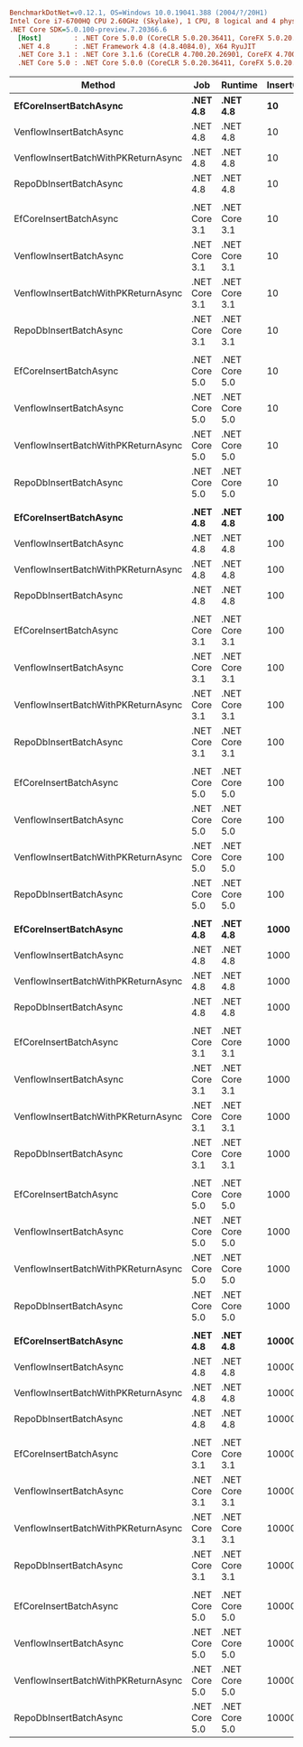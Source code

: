 ``` ini

BenchmarkDotNet=v0.12.1, OS=Windows 10.0.19041.388 (2004/?/20H1)
Intel Core i7-6700HQ CPU 2.60GHz (Skylake), 1 CPU, 8 logical and 4 physical cores
.NET Core SDK=5.0.100-preview.7.20366.6
  [Host]        : .NET Core 5.0.0 (CoreCLR 5.0.20.36411, CoreFX 5.0.20.36411), X64 RyuJIT
  .NET 4.8      : .NET Framework 4.8 (4.8.4084.0), X64 RyuJIT
  .NET Core 3.1 : .NET Core 3.1.6 (CoreCLR 4.700.20.26901, CoreFX 4.700.20.31603), X64 RyuJIT
  .NET Core 5.0 : .NET Core 5.0.0 (CoreCLR 5.0.20.36411, CoreFX 5.0.20.36411), X64 RyuJIT


```
|                              Method |           Job |       Runtime | InsertCount |       Mean |      Error |     StdDev |     Median | Ratio | RatioSD |      Gen 0 |     Gen 1 |    Gen 2 |    Allocated |
|------------------------------------ |-------------- |-------------- |------------ |-----------:|-----------:|-----------:|-----------:|------:|--------:|-----------:|----------:|---------:|-------------:|
|              **EfCoreInsertBatchAsync** |      **.NET 4.8** |      **.NET 4.8** |          **10** |   **2.768 ms** |  **0.0553 ms** |  **0.0518 ms** |   **2.762 ms** |  **1.00** |    **0.00** |    **42.9688** |   **11.7188** |        **-** |    **143.82 KB** |
|             VenflowInsertBatchAsync |      .NET 4.8 |      .NET 4.8 |          10 |   1.320 ms |  0.0264 ms |  0.0426 ms |   1.317 ms |  0.47 |    0.02 |     3.9063 |         - |        - |        17 KB |
| VenflowInsertBatchWithPKReturnAsync |      .NET 4.8 |      .NET 4.8 |          10 |   1.420 ms |  0.0522 ms |  0.1531 ms |   1.348 ms |  0.51 |    0.05 |     3.9063 |         - |        - |        17 KB |
|              RepoDbInsertBatchAsync |      .NET 4.8 |      .NET 4.8 |          10 |   1.656 ms |  0.0582 ms |  0.1669 ms |   1.593 ms |  0.58 |    0.05 |     7.8125 |         - |        - |     25.38 KB |
|                                     |               |               |             |            |            |            |            |       |         |            |           |          |              |
|              EfCoreInsertBatchAsync | .NET Core 3.1 | .NET Core 3.1 |          10 |   2.554 ms |  0.0510 ms |  0.0764 ms |   2.545 ms |  1.00 |    0.00 |    39.0625 |    7.8125 |        - |    126.87 KB |
|             VenflowInsertBatchAsync | .NET Core 3.1 | .NET Core 3.1 |          10 |   1.274 ms |  0.0254 ms |  0.0372 ms |   1.263 ms |  0.50 |    0.02 |     1.9531 |         - |        - |      11.8 KB |
| VenflowInsertBatchWithPKReturnAsync | .NET Core 3.1 | .NET Core 3.1 |          10 |   1.351 ms |  0.0413 ms |  0.1205 ms |   1.307 ms |  0.52 |    0.05 |     1.9531 |         - |        - |      11.8 KB |
|              RepoDbInsertBatchAsync | .NET Core 3.1 | .NET Core 3.1 |          10 |   1.481 ms |  0.0227 ms |  0.0347 ms |   1.478 ms |  0.58 |    0.02 |     5.8594 |         - |        - |     19.54 KB |
|                                     |               |               |             |            |            |            |            |       |         |            |           |          |              |
|              EfCoreInsertBatchAsync | .NET Core 5.0 | .NET Core 5.0 |          10 |   2.501 ms |  0.0498 ms |  0.0698 ms |   2.483 ms |  1.00 |    0.00 |    39.0625 |    7.8125 |        - |    127.04 KB |
|             VenflowInsertBatchAsync | .NET Core 5.0 | .NET Core 5.0 |          10 |   1.311 ms |  0.0503 ms |  0.1436 ms |   1.255 ms |  0.53 |    0.06 |     1.9531 |         - |        - |      11.8 KB |
| VenflowInsertBatchWithPKReturnAsync | .NET Core 5.0 | .NET Core 5.0 |          10 |   1.189 ms |  0.0235 ms |  0.0337 ms |   1.195 ms |  0.48 |    0.02 |     1.9531 |         - |        - |      11.8 KB |
|              RepoDbInsertBatchAsync | .NET Core 5.0 | .NET Core 5.0 |          10 |   1.423 ms |  0.0262 ms |  0.0219 ms |   1.430 ms |  0.57 |    0.02 |     5.8594 |         - |        - |     19.48 KB |
|                                     |               |               |             |            |            |            |            |       |         |            |           |          |              |
|              **EfCoreInsertBatchAsync** |      **.NET 4.8** |      **.NET 4.8** |         **100** |  **12.234 ms** |  **0.2001 ms** |  **0.1671 ms** |  **12.273 ms** |  **1.00** |    **0.00** |   **296.8750** |   **93.7500** |        **-** |   **1294.77 KB** |
|             VenflowInsertBatchAsync |      .NET 4.8 |      .NET 4.8 |         100 |   2.174 ms |  0.1026 ms |  0.2977 ms |   2.013 ms |  0.18 |    0.02 |    31.2500 |         - |        - |    102.17 KB |
| VenflowInsertBatchWithPKReturnAsync |      .NET 4.8 |      .NET 4.8 |         100 |   2.234 ms |  0.2070 ms |  0.5973 ms |   1.980 ms |  0.18 |    0.03 |    31.2500 |         - |        - |    102.13 KB |
|              RepoDbInsertBatchAsync |      .NET 4.8 |      .NET 4.8 |         100 |   4.563 ms |  0.1025 ms |  0.2857 ms |   4.549 ms |  0.37 |    0.02 |    62.5000 |         - |        - |    209.94 KB |
|                                     |               |               |             |            |            |            |            |       |         |            |           |          |              |
|              EfCoreInsertBatchAsync | .NET Core 3.1 | .NET Core 3.1 |         100 |  10.730 ms |  0.2195 ms |  0.5972 ms |  10.524 ms |  1.00 |    0.00 |   265.6250 |   78.1250 |        - |   1194.18 KB |
|             VenflowInsertBatchAsync | .NET Core 3.1 | .NET Core 3.1 |         100 |   2.058 ms |  0.1223 ms |  0.3586 ms |   1.957 ms |  0.19 |    0.03 |    27.3438 |         - |        - |     88.16 KB |
| VenflowInsertBatchWithPKReturnAsync | .NET Core 3.1 | .NET Core 3.1 |         100 |   2.088 ms |  0.1128 ms |  0.3238 ms |   2.014 ms |  0.19 |    0.03 |    27.3438 |         - |        - |     88.16 KB |
|              RepoDbInsertBatchAsync | .NET Core 3.1 | .NET Core 3.1 |         100 |   4.556 ms |  0.1329 ms |  0.3639 ms |   4.500 ms |  0.43 |    0.04 |    46.8750 |         - |        - |    164.07 KB |
|                                     |               |               |             |            |            |            |            |       |         |            |           |          |              |
|              EfCoreInsertBatchAsync | .NET Core 5.0 | .NET Core 5.0 |         100 |   9.927 ms |  0.1957 ms |  0.1634 ms |   9.929 ms |  1.00 |    0.00 |   265.6250 |   62.5000 |        - |   1193.69 KB |
|             VenflowInsertBatchAsync | .NET Core 5.0 | .NET Core 5.0 |         100 |   2.007 ms |  0.0869 ms |  0.2548 ms |   1.962 ms |  0.20 |    0.03 |    27.3438 |         - |        - |     88.15 KB |
| VenflowInsertBatchWithPKReturnAsync | .NET Core 5.0 | .NET Core 5.0 |         100 |   2.109 ms |  0.0939 ms |  0.2709 ms |   2.079 ms |  0.21 |    0.04 |    27.3438 |    5.8594 |        - |     88.15 KB |
|              RepoDbInsertBatchAsync | .NET Core 5.0 | .NET Core 5.0 |         100 |   4.605 ms |  0.1326 ms |  0.3630 ms |   4.564 ms |  0.46 |    0.03 |    46.8750 |         - |        - |    163.94 KB |
|                                     |               |               |             |            |            |            |            |       |         |            |           |          |              |
|              **EfCoreInsertBatchAsync** |      **.NET 4.8** |      **.NET 4.8** |        **1000** |  **96.396 ms** |  **1.8884 ms** |  **2.8264 ms** |  **96.607 ms** |  **1.00** |    **0.00** |  **2000.0000** |  **800.0000** |        **-** |  **12766.06 KB** |
|             VenflowInsertBatchAsync |      .NET 4.8 |      .NET 4.8 |        1000 |  11.014 ms |  0.7429 ms |  2.1552 ms |  10.622 ms |  0.11 |    0.02 |   156.2500 |   78.1250 |        - |    969.34 KB |
| VenflowInsertBatchWithPKReturnAsync |      .NET 4.8 |      .NET 4.8 |        1000 |  10.937 ms |  0.6167 ms |  1.7892 ms |  10.619 ms |  0.11 |    0.02 |   156.2500 |   78.1250 |        - |    969.54 KB |
|              RepoDbInsertBatchAsync |      .NET 4.8 |      .NET 4.8 |        1000 |  39.463 ms |  0.7721 ms |  1.8349 ms |  39.164 ms |  0.41 |    0.02 |   500.0000 |  100.0000 |        - |   2045.09 KB |
|                                     |               |               |             |            |            |            |            |       |         |            |           |          |              |
|              EfCoreInsertBatchAsync | .NET Core 3.1 | .NET Core 3.1 |        1000 |  89.273 ms |  1.7793 ms |  2.8732 ms |  88.710 ms |  1.00 |    0.00 |  1833.3333 |  833.3333 |        - |  11809.36 KB |
|             VenflowInsertBatchAsync | .NET Core 3.1 | .NET Core 3.1 |        1000 |   8.862 ms |  0.3265 ms |  0.9577 ms |   8.391 ms |  0.10 |    0.01 |   140.6250 |   62.5000 |        - |    854.13 KB |
| VenflowInsertBatchWithPKReturnAsync | .NET Core 3.1 | .NET Core 3.1 |        1000 |   8.804 ms |  0.3489 ms |  0.9898 ms |   8.324 ms |  0.10 |    0.01 |   140.6250 |   62.5000 |        - |    854.13 KB |
|              RepoDbInsertBatchAsync | .NET Core 3.1 | .NET Core 3.1 |        1000 |  36.148 ms |  0.7155 ms |  1.3785 ms |  35.975 ms |  0.40 |    0.02 |   461.5385 |  153.8462 |        - |   1600.29 KB |
|                                     |               |               |             |            |            |            |            |       |         |            |           |          |              |
|              EfCoreInsertBatchAsync | .NET Core 5.0 | .NET Core 5.0 |        1000 |  86.992 ms |  1.7392 ms |  1.7860 ms |  87.041 ms |  1.00 |    0.00 |  1833.3333 |  666.6667 |        - |     11802 KB |
|             VenflowInsertBatchAsync | .NET Core 5.0 | .NET Core 5.0 |        1000 |   8.552 ms |  0.3162 ms |  0.9122 ms |   8.140 ms |  0.10 |    0.01 |   125.0000 |   62.5000 |        - |    854.12 KB |
| VenflowInsertBatchWithPKReturnAsync | .NET Core 5.0 | .NET Core 5.0 |        1000 |   8.736 ms |  0.4083 ms |  1.1844 ms |   8.121 ms |  0.10 |    0.01 |   125.0000 |   62.5000 |        - |    854.12 KB |
|              RepoDbInsertBatchAsync | .NET Core 5.0 | .NET Core 5.0 |        1000 |  38.161 ms |  0.7582 ms |  2.1010 ms |  38.171 ms |  0.44 |    0.03 |   500.0000 |  166.6667 |        - |   1599.52 KB |
|                                     |               |               |             |            |            |            |            |       |         |            |           |          |              |
|              **EfCoreInsertBatchAsync** |      **.NET 4.8** |      **.NET 4.8** |       **10000** | **948.969 ms** | **18.7329 ms** | **18.3982 ms** | **944.477 ms** |  **1.00** |    **0.00** | **21000.0000** | **7000.0000** |        **-** | **127690.98 KB** |
|             VenflowInsertBatchAsync |      .NET 4.8 |      .NET 4.8 |       10000 |  94.377 ms |  2.6052 ms |  7.5994 ms |  92.088 ms |  0.10 |    0.01 |  1500.0000 |  666.6667 | 166.6667 |     10077 KB |
| VenflowInsertBatchWithPKReturnAsync |      .NET 4.8 |      .NET 4.8 |       10000 |  95.301 ms |  2.8616 ms |  8.3475 ms |  92.229 ms |  0.10 |    0.01 |  1500.0000 |  666.6667 | 166.6667 |  10077.97 KB |
|              RepoDbInsertBatchAsync |      .NET 4.8 |      .NET 4.8 |       10000 | 649.190 ms | 12.9558 ms | 25.2693 ms | 650.669 ms |  0.68 |    0.02 |  6000.0000 | 1000.0000 |        - |  20611.05 KB |
|                                     |               |               |             |            |            |            |            |       |         |            |           |          |              |
|              EfCoreInsertBatchAsync | .NET Core 3.1 | .NET Core 3.1 |       10000 | 804.554 ms | 15.0753 ms | 14.1014 ms | 808.920 ms |  1.00 |    0.00 | 19000.0000 | 7000.0000 |        - | 118204.28 KB |
|             VenflowInsertBatchAsync | .NET Core 3.1 | .NET Core 3.1 |       10000 |  81.511 ms |  2.7037 ms |  7.7138 ms |  77.862 ms |  0.10 |    0.01 |  1333.3333 |  666.6667 | 166.6667 |   8530.54 KB |
| VenflowInsertBatchWithPKReturnAsync | .NET Core 3.1 | .NET Core 3.1 |       10000 |  79.818 ms |  2.0380 ms |  5.6811 ms |  77.629 ms |  0.10 |    0.01 |  1285.7143 |  571.4286 | 142.8571 |   8530.95 KB |
|              RepoDbInsertBatchAsync | .NET Core 3.1 | .NET Core 3.1 |       10000 | 453.889 ms |  8.8771 ms | 21.6082 ms | 447.688 ms |  0.57 |    0.03 |  4000.0000 | 1000.0000 |        - |  16057.98 KB |
|                                     |               |               |             |            |            |            |            |       |         |            |           |          |              |
|              EfCoreInsertBatchAsync | .NET Core 5.0 | .NET Core 5.0 |       10000 | 851.376 ms | 16.2747 ms | 33.6101 ms | 854.831 ms |  1.00 |    0.00 | 19000.0000 | 7000.0000 |        - | 194427.63 KB |
|             VenflowInsertBatchAsync | .NET Core 5.0 | .NET Core 5.0 |       10000 |  84.478 ms |  2.9189 ms |  8.4681 ms |  81.299 ms |  0.10 |    0.01 |  1285.7143 |  571.4286 | 142.8571 |   8534.51 KB |
| VenflowInsertBatchWithPKReturnAsync | .NET Core 5.0 | .NET Core 5.0 |       10000 |  84.380 ms |  2.6278 ms |  7.3686 ms |  82.252 ms |  0.10 |    0.01 |  1285.7143 |  571.4286 | 142.8571 |   8533.22 KB |
|              RepoDbInsertBatchAsync | .NET Core 5.0 | .NET Core 5.0 |       10000 | 501.349 ms |  9.9165 ms | 13.9015 ms | 505.091 ms |  0.60 |    0.03 |  4000.0000 | 1000.0000 |        - |  16050.68 KB |
